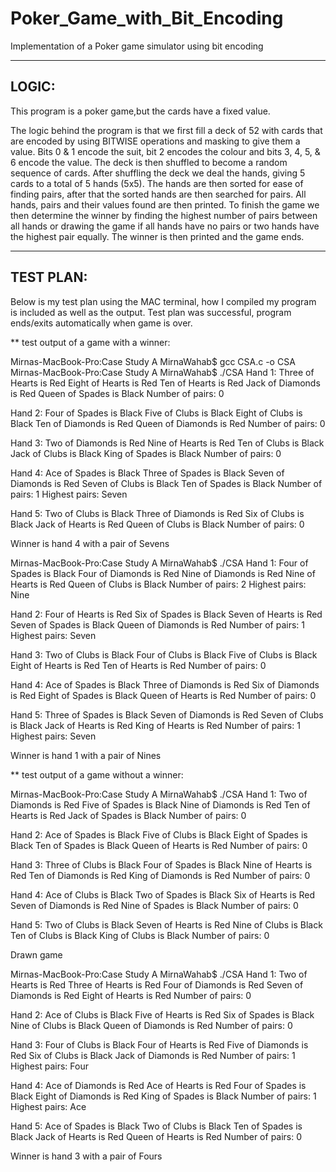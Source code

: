 # Poker_Game_with_Bit_Encoding
Implementation of a Poker game simulator using bit encoding 


-------------------------------------------------------------------------
LOGIC:   
------------------------------------------------------------------------- 

This program is a poker game,but the cards have a fixed value.

The logic behind the program is that we first fill a deck of 52 with cards that are encoded by using BITWISE operations and masking to give them a value. Bits 0 & 1 encode the suit, bit 2 encodes the colour and bits 3, 4, 5, & 6 encode the value. The deck is then shuffled to become a random sequence of cards. After shuffling the deck we deal the hands, giving 5 cards to a total of 5 hands (5x5). The hands are then sorted for ease of finding pairs, after that the sorted hands are then searched for pairs. All hands, pairs and their values found are then printed. 
To finish the game we then determine the winner by finding the highest number of pairs between all hands or drawing the game if all hands have no pairs or two hands have the highest pair equally. The winner is then printed and the game ends.


-------------------------------------------------------------------------
TEST PLAN:
-------------------------------------------------------------------------

Below is my test plan using the MAC terminal, how I compiled my program is included as well as the output.
Test plan was successful, program ends/exits automatically when game is over.

** test output of a game with a winner:

Mirnas-MacBook-Pro:Case Study A MirnaWahab$ gcc CSA.c -o CSA
Mirnas-MacBook-Pro:Case Study A MirnaWahab$ ./CSA
Hand 1:	Three of Hearts is Red
	Eight of Hearts is Red
	Ten of Hearts is Red
	Jack of Diamonds is Red
	Queen of Spades is Black
Number of pairs: 0

Hand 2:	Four of Spades is Black
	Five of Clubs is Black
	Eight of Clubs is Black
	Ten of Diamonds is Red
	Queen of Diamonds is Red
Number of pairs: 0

Hand 3:	Two of Diamonds is Red
	Nine of Hearts is Red
	Ten of Clubs is Black
	Jack of Clubs is Black
	King of Spades is Black
Number of pairs: 0

Hand 4:	Ace of Spades is Black
	Three of Spades is Black
	Seven of Diamonds is Red
	Seven of Clubs is Black
	Ten of Spades is Black
Number of pairs: 1
Highest pairs: Seven

Hand 5:	Two of Clubs is Black
	Three of Diamonds is Red
	Six of Clubs is Black
	Jack of Hearts is Red
	Queen of Clubs is Black
Number of pairs: 0

Winner is hand 4 with a pair of Sevens

Mirnas-MacBook-Pro:Case Study A MirnaWahab$ ./CSA
Hand 1:	Four of Spades is Black
	Four of Diamonds is Red
	Nine of Diamonds is Red
	Nine of Hearts is Red
	Queen of Clubs is Black
Number of pairs: 2
Highest pairs: Nine

Hand 2:	Four of Hearts is Red
	Six of Spades is Black
	Seven of Hearts is Red
	Seven of Spades is Black
	Queen of Diamonds is Red
Number of pairs: 1
Highest pairs: Seven

Hand 3:	Two of Clubs is Black
	Four of Clubs is Black
	Five of Clubs is Black
	Eight of Hearts is Red
	Ten of Hearts is Red
Number of pairs: 0

Hand 4:	Ace of Spades is Black
	Three of Diamonds is Red
	Six of Diamonds is Red
	Eight of Spades is Black
	Queen of Hearts is Red
Number of pairs: 0

Hand 5:	Three of Spades is Black
	Seven of Diamonds is Red
	Seven of Clubs is Black
	Jack of Hearts is Red
	King of Hearts is Red
Number of pairs: 1
Highest pairs: Seven

Winner is hand 1 with a pair of Nines



** test output of a game without a winner:

Mirnas-MacBook-Pro:Case Study A MirnaWahab$ ./CSA
Hand 1:	Two of Diamonds is Red
	Five of Spades is Black
	Nine of Diamonds is Red
	Ten of Hearts is Red
	Jack of Spades is Black
Number of pairs: 0

Hand 2:	Ace of Spades is Black
	Five of Clubs is Black
	Eight of Spades is Black
	Ten of Spades is Black
	Queen of Hearts is Red
Number of pairs: 0

Hand 3:	Three of Clubs is Black
	Four of Spades is Black
	Nine of Hearts is Red
	Ten of Diamonds is Red
	King of Diamonds is Red
Number of pairs: 0

Hand 4:	Ace of Clubs is Black
	Two of Spades is Black
	Six of Hearts is Red
	Seven of Diamonds is Red
	Nine of Spades is Black
Number of pairs: 0

Hand 5:	Two of Clubs is Black
	Seven of Hearts is Red
	Nine of Clubs is Black
	Ten of Clubs is Black
	King of Clubs is Black
Number of pairs: 0

Drawn game

Mirnas-MacBook-Pro:Case Study A MirnaWahab$ ./CSA
Hand 1:	Two of Hearts is Red
	Three of Hearts is Red
	Four of Diamonds is Red
	Seven of Diamonds is Red
	Eight of Hearts is Red
Number of pairs: 0

Hand 2:	Ace of Clubs is Black
	Five of Hearts is Red
	Six of Spades is Black
	Nine of Clubs is Black
	Queen of Diamonds is Red
Number of pairs: 0

Hand 3:	Four of Clubs is Black
	Four of Hearts is Red
	Five of Diamonds is Red
	Six of Clubs is Black
	Jack of Diamonds is Red
Number of pairs: 1
Highest pairs: Four

Hand 4:	Ace of Diamonds is Red
	Ace of Hearts is Red
	Four of Spades is Black
	Eight of Diamonds is Red
	King of Spades is Black
Number of pairs: 1
Highest pairs: Ace

Hand 5:	Ace of Spades is Black
	Two of Clubs is Black
	Ten of Spades is Black
	Jack of Hearts is Red
	Queen of Hearts is Red
Number of pairs: 0
  
Winner is hand 3 with a pair of Fours
